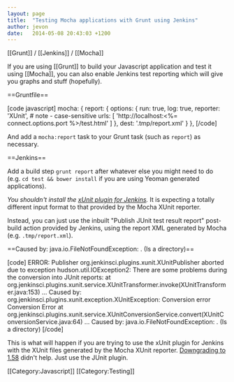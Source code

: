```yaml
---
layout: page
title:  "Testing Mocha applications with Grunt using Jenkins"
author: jevon
date:   2014-05-08 20:43:03 +1200
---
```


[[Grunt]] / [[Jenkins]] / [[Mocha]]

If you are using [[Grunt]] to build your Javascript application and test it using [[Mocha]], you can also enable Jenkins test reporting which will give you graphs and stuff (hopefully).

==Gruntfile==

[code javascript]
mocha: {
  report: {
    options: {
      run: true,
      log: true,
      reporter: 'XUnit',       # note - case-sensitive
      urls: [
        'http://localhost:<%= connect.options.port %>/test.html'
      ]
    },
    dest: '.tmp/report.xml'
  }
},
[/code]

And add a `mocha:report` task to your Grunt task (such as `report`) as necessary.

==Jenkins==

Add a build step `grunt report` after whatever else you might need to do (e.g. `cd test && bower install` if you are using Yeoman generated applications).

*You shouldn't install the <a href="https://wiki.jenkins-ci.org/display/JENKINS/xUnit+Plugin">xUnit plugin for Jenkins</a>.* It is expecting a totally different input format to that provided by the Mocha XUnit reporter.

Instead, you can just use the inbuilt "Publish JUnit test result report" post-build action provided by Jenkins, using the report XML generated by Mocha (e.g. `.tmp/report.xml`).

==Caused by: java.io.FileNotFoundException: . (Is a directory)==

[code]
ERROR: Publisher org.jenkinsci.plugins.xunit.XUnitPublisher aborted due to exception
hudson.util.IOException2: There are some problems during the conversion into JUnit reports: 
	at org.jenkinsci.plugins.xunit.service.XUnitTransformer.invoke(XUnitTransformer.java:153)
	...
Caused by: org.jenkinsci.plugins.xunit.exception.XUnitException: Conversion error Conversion Error
	at org.jenkinsci.plugins.xunit.service.XUnitConversionService.convert(XUnitConversionService.java:64)
	...
Caused by: java.io.FileNotFoundException: . (Is a directory)
[/code]

This is what will happen if you are trying to use the xUnit plugin for Jenkins with the XUnit files generated by the Mocha XUnit reporter. <a href="https://groups.google.com/forum/#!topic/nodejs/E3UgP58K3YU">Downgrading to 1.58</a> didn't help. Just use the JUnit plugin.

[[Category:Javascript]]
[[Category:Testing]]